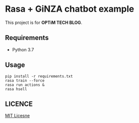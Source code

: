 # Rasa + GiNZA chatbot example

This project is for **OPTiM TECH BLOG**.

## Requirements

- Python 3.7

## Usage

```
pip install -r requirements.txt
rasa train --force
rasa run actions &
rasa hsell
```

## LICENCE

[MIT Licesne](./LICENSE)
